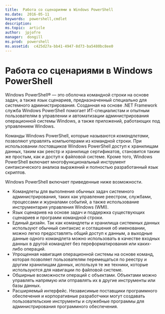 ```yaml
---
title:  Работа со сценариями в Windows PowerShell
ms.date:  2016-05-11
keywords:  powershell,cmdlet
description:  
ms.topic:  article
author:  jpjofre
manager:  dongill
ms.prod:  powershell
ms.assetid:  c425d27a-bb41-4947-8d73-ba5480bc8ee0
---
```


# Работа со сценариями в Windows PowerShell

Windows PowerShell® — это оболочка командной строки на основе задач, а также язык сценариев, предназначенный специально для системного администрирования. Созданная на основе .NET Framework служба Windows PowerShell помогает ИТ-специалистам и опытным пользователям в управлении и автоматизации администрирования операционной системы Windows, а также приложений, работающих под управлением Windows.

Команды Windows PowerShell, которые называются *командлетами*, позволяют управлять компьютерами из командной строки. При использовании *поставщиков* Windows PowerShell доступ к хранилищам данных, таким как реестр и хранилище сертификатов, становится таким же простым, как и доступ к файловой системе. Кроме того, Windows PowerShell включает многофункциональный инструмент синтаксического анализа выражений и полностью разработанный язык скриптов.

Windows PowerShell включает приведенные ниже возможности.

-   Командлеты для выполнения обычных задач системного администрирования, таких как управление реестром, службами, процессами и журналами событий, а также использование инструментария управления Windows (WMI).
-   Язык сценариев на основе задач и поддержка существующих сценариев и программ командной строки.
-   Единый дизайн. Так как командлеты и хранилища системных данных используют обычный синтаксис и соглашения об именовании, можно легко предоставлять общий доступ к данным, а выходные данные одного командлета можно использовать в качестве входных данных в другой командлет без переформатирования или каких-либо операций.
-   Упрощенная навигация операционной системы на основе команд, которая позволяет пользователям перемещаться по реестру и другим хранилищам данных, используя те же техники, которые используются для навигации по файловой системе.
-   Обширные возможности операций с объектами. Объектами можно управлять напрямую или отправлять их в другие инструменты или базы данных.
-   Расширяемый интерфейс. Независимые поставщики программного обеспечения и корпоративные разработчики могут создавать пользовательские инструменты и служебные программы для администрирования программного обеспечения.



<!--HONumber=May16_HO4-->


